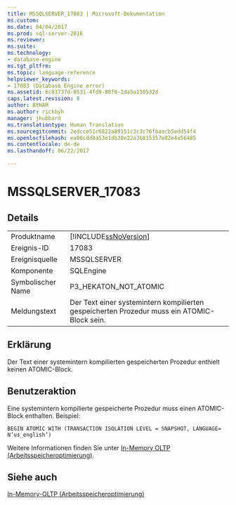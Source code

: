 ```yaml
---
title: MSSQLSERVER_17083 | Microsoft-Dokumentation
ms.custom: 
ms.date: 04/04/2017
ms.prod: sql-server-2016
ms.reviewer: 
ms.suite: 
ms.technology:
- database-engine
ms.tgt_pltfrm: 
ms.topic: language-reference
helpviewer_keywords:
- 17083 (Database Engine error)
ms.assetid: 6c83737d-0531-4fd9-88f6-2da5a150532d
caps.latest.revision: 8
author: BYHAM
ms.author: rickbyh
manager: jhubbard
ms.translationtype: Human Translation
ms.sourcegitcommit: 2edcce51c6822a89151c3c3c76fbaacb5edd54f4
ms.openlocfilehash: ea00cdd0a53e1db30e22a36815357e02e4a56485
ms.contentlocale: de-de
ms.lasthandoff: 06/22/2017

---
```

# <a name="mssqlserver17083"></a>MSSQLSERVER_17083
  
## <a name="details"></a>Details  
  
|||  
|-|-|  
|Produktname|[!INCLUDE[ssNoVersion](../../includes/ssnoversion-md.md)]|  
|Ereignis-ID|17083|  
|Ereignisquelle|MSSQLSERVER|  
|Komponente|SQLEngine|  
|Symbolischer Name|P3_HEKATON_NOT_ATOMIC|  
|Meldungstext|Der Text einer systemintern kompilierten gespeicherten Prozedur muss ein ATOMIC-Block sein.|  
  
## <a name="explanation"></a>Erklärung  
Der Text einer systemintern kompilierten gespeicherten Prozedur enthielt keinen ATOMIC-Block.  
  
## <a name="user-action"></a>Benutzeraktion  
Eine systemintern kompilierte gespeicherte Prozedur muss einen ATOMIC-Block enthalten. Beispiel:  
  
```  
BEGIN ATOMIC WITH (TRANSACTION ISOLATION LEVEL = SNAPSHOT, LANGUAGE= N’us_english’)  
```  
  
Weitere Informationen finden Sie unter [In-Memory OLTP &#40;Arbeitsspeicheroptimierung&#41;](~/relational-databases/in-memory-oltp/in-memory-oltp-in-memory-optimization.md).  
  
## <a name="see-also"></a>Siehe auch  
[In-Memory-OLTP &#40;Arbeitsspeicheroptimierung&#41;](~/relational-databases/in-memory-oltp/in-memory-oltp-in-memory-optimization.md)  
  


